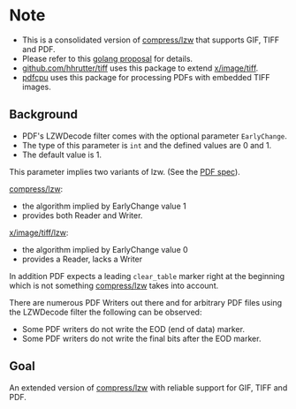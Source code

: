 # Note

* This is a consolidated version of [compress/lzw](https://github.com/golang/go/tree/master/src/compress/lzw) that supports GIF, TIFF and PDF.
* Please refer to this [golang proposal](https://github.com/golang/go/issues/25409) for details.
* [github.com/hhrutter/tiff](https://github.com/hhrutter/tiff) uses this package to extend [x/image/tiff](https://github.com/golang/image/tree/master/tiff).
* [pdfcpu](https://github.com/sundonghui/pdfcpu) uses this package for processing PDFs with embedded TIFF images.


## Background

* PDF's LZWDecode filter comes with the optional parameter `EarlyChange`.
* The type of this parameter is `int` and the defined values are 0 and 1.
* The default value is 1.

This parameter implies two variants of lzw. (See the [PDF spec](https://www.adobe.com/content/dam/acom/en/devnet/pdf/pdfs/PDF32000_2008.pdf)).

[compress/lzw](https://github.com/golang/go/tree/master/src/compress/lzw):

* the algorithm implied by EarlyChange value 1
* provides both Reader and Writer.

[x/image/tiff/lzw](https://github.com/golang/image/tree/master/tiff/lzw):

* the algorithm implied by EarlyChange value 0
* provides a Reader, lacks a Writer

In addition PDF expects a leading `clear_table` marker right at the beginning
which is not something [compress/lzw](https://github.com/golang/go/tree/master/src/compress/lzw) takes into account.

There are numerous PDF Writers out there and for arbitrary PDF files using the LZWDecode filter the following can be observed:

* Some PDF writers do not write the EOD (end of data) marker.
* Some PDF writers do not write the final bits after the EOD marker.

## Goal

An extended version of [compress/lzw](https://github.com/golang/go/tree/master/src/compress/lzw) with reliable support for GIF, TIFF and PDF.

